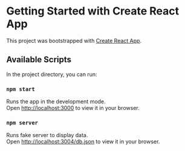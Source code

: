 # Getting Started with Create React App

This project was bootstrapped with [Create React App](https://github.com/facebook/create-react-app).

## Available Scripts

In the project directory, you can run:

### `npm start`

Runs the app in the development mode.\
Open [http://localhost:3000](http://localhost:3000) to view it in your browser.


### `npm server`

Runs fake server to display data.\
Open [http://localhost:3004/db.json](http://localhost:3000) to view it in your browser.

